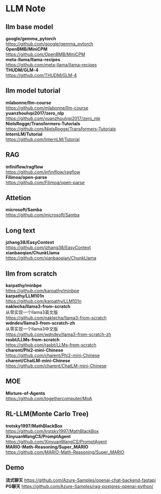 # LLM Note

## llm base model 
**google/gemma_pytorch**  
https://github.com/google/gemma_pytorch  
**OpenBMB/MiniCPM**  
https://github.com/OpenBMB/MiniCPM  
**meta-llama/llama-recipes**  
https://github.com/meta-llama/llama-recipes  
**THUDM/GLM-4**  
https://github.com/THUDM/GLM-4  

## llm model tutorial
**mlabonne/llm-course**  
https://github.com/mlabonne/llm-course  
**yuanzhoulvpi2017/zero_nlp**  
https://github.com/yuanzhoulvpi2017/zero_nlp  
**NielsRogge/Transformers-Tutorials**  
https://github.com/NielsRogge/Transformers-Tutorials  
**InternLM/Tutorial**  
https://github.com/InternLM/Tutorial  

## RAG
**infiniflow/ragflow**  
https://github.com/infiniflow/ragflow  
**Filimoa/open-parse**  
https://github.com/Filimoa/open-parse  

## Attetion
**microsoft/Samba**  
https://github.com/microsoft/Samba  

## Long text
**jzhang38/EasyContext**  
https://github.com/jzhang38/EasyContext  
**xianbaoqian/ChunkLlama**  
https://github.com/xianbaoqian/ChunkLlama  



## llm from scratch
**karpathy/minbpe**  
https://github.com/karpathy/minbpe  
**karpathy/LLM101n**  
https://github.com/karpathy/LLM101n  
**naklecha/llama3-from-scratch**  
从零实现一个llama3英文版  
https://github.com/naklecha/llama3-from-scratch  
**wdndev/llama3-from-scratch-zh**  
从零实现一个llama3中文版  
https://github.com/wdndev/llama3-from-scratch-zh  
**rasbt/LLMs-from-scratch**  
https://github.com/rasbt/LLMs-from-scratch  
**charent/Phi2-mini-Chinese**  
https://github.com/charent/Phi2-mini-Chinese  
**charent/ChatLM-mini-Chinese**  
https://github.com/charent/ChatLM-mini-Chinese  

## MOE
**Mixture-of-Agents**  
https://github.com/togethercomputer/MoA  

## RL-LLM(Monte Carlo Tree)  
**trotsky1997/MathBlackBox**  
https://github.com/trotsky1997/MathBlackBox 
**XinyuanWangCS/PromptAgent**  
https://github.com/XinyuanWangCS/PromptAgent  
**MARIO-Math-Reasoning/Super_MARIO**  
https://github.com/MARIO-Math-Reasoning/Super_MARIO  

## Demo
**流式聊天**
https://github.com/Azure-Samples/openai-chat-backend-fastapi
**PG聊天**
https://github.com/Azure-Samples/rag-postgres-openai-python/
